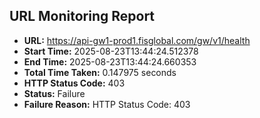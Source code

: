 ## URL Monitoring Report

- **URL:** https://api-gw1-prod1.fisglobal.com/gw/v1/health
- **Start Time:** 2025-08-23T13:44:24.512378
- **End Time:** 2025-08-23T13:44:24.660353
- **Total Time Taken:** 0.147975 seconds
- **HTTP Status Code:** 403
- **Status:** Failure
- **Failure Reason:** HTTP Status Code: 403

